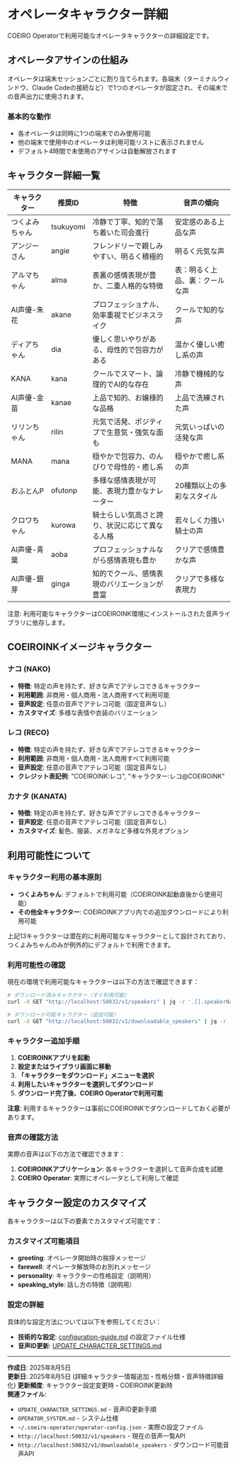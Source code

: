 # オペレータキャラクター詳細

COEIRO Operatorで利用可能なオペレータキャラクターの詳細設定です。

## オペレータアサインの仕組み

オペレータは端末セッションごとに割り当てられます。各端末（ターミナルウィンドウ、Claude Codeの接続など）で1つのオペレータが固定され、その端末での音声出力に使用されます。

### 基本的な動作
- 各オペレータは同時に1つの端末でのみ使用可能
- 他の端末で使用中のオペレータは利用可能リストに表示されません
- デフォルト4時間で未使用のアサインは自動解放されます

## キャラクター詳細一覧

| キャラクター | 推奨ID | 特徴 | 音声の傾向 |
|---|---|---|---|
| つくよみちゃん | tsukuyomi | 冷静で丁寧、知的で落ち着いた司会進行 | 安定感のある上品な声 |
| アンジーさん | angie | フレンドリーで親しみやすい、明るく積極的 | 明るく元気な声 |
| アルマちゃん | alma | 表裏の感情表現が豊か、二重人格的な特徴 | 表：明るく上品、裏：クールな声 |
| AI声優-朱花 | akane | プロフェッショナル、効率重視でビジネスライク | クールで知的な声 |
| ディアちゃん | dia | 優しく思いやりがある、母性的で包容力がある | 温かく優しい癒し系の声 |
| KANA | kana | クールでスマート、論理的でAI的な存在 | 冷静で機械的な声 |
| AI声優-金苗 | kanae | 上品で知的、お嬢様的な品格 | 上品で洗練された声 |
| リリンちゃん | rilin | 元気で活発、ポジティブで生意気・強気な面も | 元気いっぱいの活発な声 |
| MANA | mana | 穏やかで包容力、のんびりで母性的・癒し系 | 穏やかで癒し系の声 |
| おふとんP | ofutonp | 多様な感情表現が可能、表現力豊かなナレーター | 20種類以上の多彩なスタイル |
| クロワちゃん | kurowa | 騎士らしい気高さと誇り、状況に応じて異なる人格 | 若々しく力強い騎士の声 |
| AI声優-青葉 | aoba | プロフェッショナルながら感情表現も豊か | クリアで感情豊かな声 |
| AI声優-銀芽 | ginga | 知的でクール、感情表現のバリエーションが豊富 | クリアで多様な表現力 |

注意: 利用可能なキャラクターはCOEIROINK環境にインストールされた音声ライブラリに依存します。

## COEIROINKイメージキャラクター

### ナコ (NAKO)
- **特徴**: 特定の声を持たず、好きな声でアテレコできるキャラクター
- **利用範囲**: 非商用・個人商用・法人商用すべて利用可能
- **音声設定**: 任意の音声でアテレコ可能（固定音声なし）
- **カスタマイズ**: 多様な表情や衣装のバリエーション

### レコ (RECO)
- **特徴**: 特定の声を持たず、好きな声でアテレコできるキャラクター
- **利用範囲**: 非商用・個人商用・法人商用すべて利用可能
- **音声設定**: 任意の音声でアテレコ可能（固定音声なし）
- **クレジット表記例**: "COEIROINK:レコ", "キャラクター:レコ@COEIROINK"

### カナタ (KANATA)
- **特徴**: 特定の声を持たず、好きな声でアテレコできるキャラクター
- **音声設定**: 任意の音声でアテレコ可能（固定音声なし）
- **カスタマイズ**: 髪色、服装、メガネなど多様な外見オプション



## 利用可能性について

### キャラクター利用の基本原則

- **つくよみちゃん**: デフォルトで利用可能（COEIROINK起動直後から使用可能）
- **その他全キャラクター**: COEIROINKアプリ内での追加ダウンロードにより利用可能

上記13キャラクターは潜在的に利用可能なキャラクターとして設計されており、つくよみちゃんのみが例外的にデフォルトで利用できます。

### 利用可能性の確認

現在の環境で利用可能なキャラクターは以下の方法で確認できます：

```bash
# ダウンロード済みキャラクター（すぐ利用可能）
curl -X GET "http://localhost:50032/v1/speakers" | jq -r '.[].speakerName'

# ダウンロード可能キャラクター（追加可能）
curl -X GET "http://localhost:50032/v1/downloadable_speakers" | jq -r '.[].speakerName'
```

### キャラクター追加手順

1. **COEIROINKアプリを起動**
2. **設定またはライブラリ画面に移動**  
3. **「キャラクターをダウンロード」メニューを選択**
4. **利用したいキャラクターを選択してダウンロード**
5. **ダウンロード完了後、COEIRO Operatorで利用可能**

**注意**: 利用するキャラクターは事前にCOEIROINKでダウンロードしておく必要があります。

### 音声の確認方法

実際の音声は以下の方法で確認できます：

1. **COEIROINKアプリケーション**: 各キャラクターを選択して音声合成を試聴
2. **COEIRO Operator**: 実際にオペレータとして利用して確認

## キャラクター設定のカスタマイズ

各キャラクターは以下の要素でカスタマイズ可能です：

### カスタマイズ可能項目

- **greeting**: オペレータ開始時の挨拶メッセージ
- **farewell**: オペレータ解放時のお別れメッセージ
- **personality**: キャラクターの性格設定（説明用）
- **speaking_style**: 話し方の特徴（説明用）

### 設定の詳細

具体的な設定方法については以下を参照してください：
- **技術的な設定**: [configuration-guide.md](configuration-guide.md) の設定ファイル仕様
- **音声ID更新**: [UPDATE_CHARACTER_SETTINGS.md](UPDATE_CHARACTER_SETTINGS.md)

---
**作成日**: 2025年8月5日  
**更新日**: 2025年8月5日 (詳細キャラクター情報追加・性格分類・音声特徴詳細化)
**更新頻度**: キャラクター設定変更時・COEIROINK更新時  
**関連ファイル**: 
- `UPDATE_CHARACTER_SETTINGS.md` - 音声ID更新手順
- `OPERATOR_SYSTEM.md` - システム仕様
- `~/.coeiro-operator/operator-config.json` - 実際の設定ファイル
- `http://localhost:50032/v1/speakers` - 現在の音声一覧API
- `http://localhost:50032/v1/downloadable_speakers` - ダウンロード可能音声API